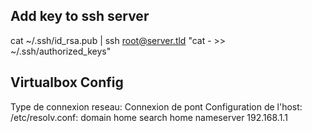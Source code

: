 Add key to ssh server
---------------------
cat ~/.ssh/id_rsa.pub | ssh root@server.tld "cat - >> ~/.ssh/authorized_keys"

Virtualbox Config
-----------------
Type de connexion reseau: Connexion de pont
Configuration de l'host:
/etc/resolv.conf:
    domain home
    search home
    nameserver 192.168.1.1


